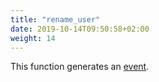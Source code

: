 ```yaml
---
title: "rename_user"
date: 2019-10-14T09:50:58+02:00
weight: 14
---
```


This function generates an [event](../../events).
